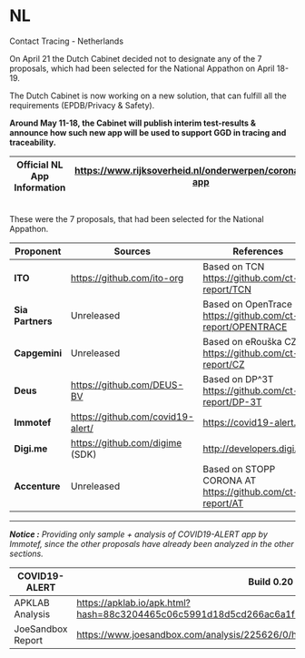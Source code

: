 # NL
Contact Tracing - Netherlands

On April 21 the Dutch Cabinet decided not to designate any of the 7 proposals, which had been selected for the National Appathon on April 18-19.

The Dutch Cabinet is now working on a new solution, that can fulfill all the requirements (EPDB/Privacy & Safety).

**Around May 11-18, the Cabinet will publish interim test-results & announce how such new app will be used to support GGD in tracing and traceability.**

Official NL App Information | https://www.rijksoverheid.nl/onderwerpen/coronavirus-app
-------------------|---------------------------------------------------------

\
These were the 7 proposals, that had been selected for the National Appathon.

Proponent | Sources | References
----------|---------|-----------
**ITO** | https://github.com/ito-org | Based on TCN https://github.com/ct-report/TCN
**Sia Partners** | Unreleased| Based on OpenTrace https://github.com/ct-report/OPENTRACE
**Capgemini** | Unreleased | Based on eRouška CZ https://github.com/ct-report/CZ
**Deus** | https://github.com/DEUS-BV | Based on DP^3T https://github.com/ct-report/DP-3T
**Immotef** | https://github.com/covid19-alert/ | https://covid19-alert.eu/
**Digi.me** | https://github.com/digime (SDK) | http://developers.digi.me/
**Accenture** | Unreleased | Based on STOPP CORONA AT https://github.com/ct-report/AT

----------------------------------

_**Notice :** Providing only sample + analysis of COVID19-ALERT app by Immotef, since the other proposals have already been analyzed in the other sections._

COVID19-ALERT | Build 0.20 
--------------|-----------
APKLAB Analysis | https://apklab.io/apk.html?hash=88c3204465c06c5991d18d5cd266ac6a1f71d964d02092d13f676ca93c9cd969
JoeSandbox Report | https://www.joesandbox.com/analysis/225626/0/html
